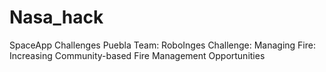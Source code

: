 # Nasa_hack
SpaceApp Challenges Puebla
Team: RoboInges
Challenge: Managing Fire: Increasing Community-based Fire Management Opportunities

